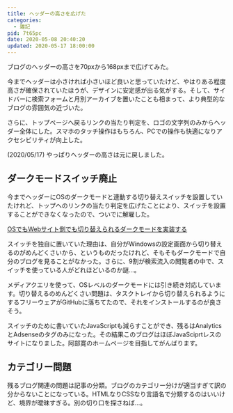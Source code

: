 ```yaml
---
title: ヘッダーの高さを広げた
categories:
  - 雑記
pid: 7t65pc
date: 2020-05-08 20:40:20
updated: 2020-05-17 18:00:00
---
```


ブログのヘッダーの高さを70pxから168pxまで広げてみた。

今までヘッダーは小さければ小さいほど良いと思っていたけど、やはりある程度高さが確保されていたほうが、デザインに安定感が出る気がする。そして、サイドバーに検索フォームと月別アーカイブを置いたことも相まって、より典型的なブログの雰囲気の近づいた。

さらに、トップページへ戻るリンクの当たり判定を、ロゴの文字列のみからヘッダー全体にした。スマホのタッチ操作はもちろん、PCでの操作も快適になりアクセシビリティが向上した。

(2020/05/17) やっぱりヘッダーの高さは元に戻しました。

## ダークモードスイッチ廃止

今までヘッダーにOSのダークモードと連動する切り替えスイッチを設置していたけれど、トップへのリンクの当たり判定を広げたことにより、スイッチを設置することができなくなったので、ついでに解雇した。

[OSでもWebサイト側でも切り替えられるダークモードを実装する](/post/2xc2mg/)

スイッチを独自に置いていた理由は、自分がWindowsの設定画面から切り替えるのがめんどくさいから、というものだったけれど、そもそもダークモードで自分のブログを見ることがなかった。さらに、9割が検索流入の閲覧者の中で、スイッチを使っている人がどれほどいるのか謎...。

メディアクエリを使って、OSレベルのダークモードには引き続き対応しています。切り替えるのめんどくさい問題は、タスクトレイから切り替えられるようにするフリーウェアがGitHubに落ちてたので、それをインストールするのが良さそう。

スイッチのために書いていたJavaScriptも減らすことができ、残るはAnalyticsとAdsenseのタグのみになった。その結果このブログはほぼJavaSciprtレスのサイトになりました。阿部寛のホームページを目指してがんばります。


## カテゴリー問題

残るブログ関連の問題は記事の分類。ブログのカテゴリー分けが適当すぎて訳の分からないことになっている。HTMLなりCSSなり言語名で分類するのはいいけど、境界が曖昧すぎる。別の切り口を探さねば...。
